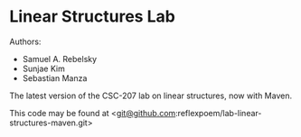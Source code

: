 # Linear Structures Lab

Authors:

* Samuel A. Rebelsky
* Sunjae Kim
* Sebastian Manza

The latest version of the CSC-207 lab on linear structures, now with Maven.

This code may be found at <git@github.com:reflexpoem/lab-linear-structures-maven.git>


